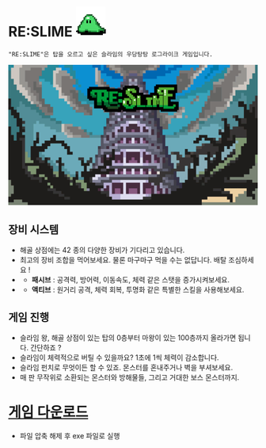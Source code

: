 # **RE:SLIME** <img src="./slime.gif" width="60" height="60">
 `"RE:SLIME"은 탑을 오르고 싶은 슬라임의 우당탕탕 로그라이크 게임입니다.`

 <img src="./title.png">

## 장비 시스템
- 해골 상점에는 42 종의 다양한 장비가 기다리고 있습니다.
- 최고의 장비 조합을 먹어보세요. 물론 마구마구 먹을 수는 없답니다. 배탈 조심하세요 !
- - **패시브** : 공격력, 방어력, 이동속도, 체력 같은 스탯을 증가시켜보세요.
- - **액티브** : 원거리 공격, 체력 회복, 투명화 같은 특별한 스킬을 사용해보세요.

## 게임 진행
- 슬라임 왕, 해골 상점이 있는 탑의 0층부터 마왕이 있는 100층까지 올라가면 됩니다. 간단하죠 ?
- 슬라임이 체력적으로 버틸 수 있을까요? 1초에 1씩 체력이 감소합니다.
- 슬라임 펀치로 무엇이든 할 수 있죠. 몬스터를 혼내주거나 벽을 부셔보세요.
- 매 판 무작위로 소환되는 몬스터와 방해물들, 그리고 거대한 보스 몬스터까지.


# [게임 다운로드](https://drive.google.com/drive/folders/1GlMkwE-vH56ZygiUaKQ44f1GGHqLGWK5?usp=sharing)
- 파일 압축 해제 후 exe 파일로 실행
